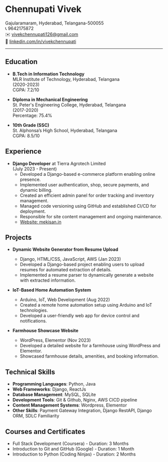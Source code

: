 # Chennupati Vivek

Gajularamaram, Hyderabad, Telangana-500055  
📞 9642175872  
✉️ [vivekchennupati126@gmail.com](mailto:vivekchennupati126@gmail.com)  
🔗 [linkedin.com/in/vivekchennupati](https://www.linkedin.com/in/vivekchennupati/)

---

## Education
- **B.Tech in Information Technology**  
  MLR Institute of Technology, Hyderabad, Telangana  
  (2020-2023)  
  CGPA: 7.2/10

- **Diploma in Mechanical Engineering**  
  St. Peter's Engineering College, Hyderabad, Telangana  
  (2017-2020)  
  Percentage: 75.4%

- **10th Grade (SSC)**  
  St. Alphonsa’s High School, Hyderabad, Telangana  
  CGPA: 8.5/10

## Experience
- **Django Developer** at Tierra Agrotech Limited  
  (July 2023 - Present)  
  - Developed a Django-based e-commerce platform enabling online presence.
  - Implemented user authentication, shop, secure payments, and dynamic billing.
  - Created an efficient admin panel for order tracking and inventory management.
  - Managed code versioning using GitHub and established CI/CD for deployment.
  - Responsible for site content management and ongoing maintenance.
  - [Website: mekisan.in](https://mekisan.in)

## Projects
- **Dynamic Website Generator from Resume Upload**
  - Django, HTML/CSS, JavaScript, AWS (Jan 2023)
  - Developed a Django-based project enabling users to upload resumes for automated extraction of details.
  - Implemented a resume parser to dynamically generate a website with extracted information.

- **IoT-Based Home Automation System**
  - Arduino, IoT, Web Development (Aug 2022)
  - Created a remote home automation setup using Arduino and IoT technologies.
  - Developed a user-friendly web app for device control and notifications.

- **Farmhouse Showcase Website**
  - WordPress, Elementor (Nov 2023)
  - Developed a detailed website for a farmhouse using WordPress and Elementor.
  - Showcased farmhouse details, amenities, and booking information.

## Technical Skills
- **Programming Languages**: Python, Java
- **Web Frameworks**: Django, ReactJs
- **Database Management**: MySQL, SQLite
- **Development Tools**: Git & Github, Nginx, AWS CICD pipeline
- **Content Management Systems**: Wordpress, Elementor
- **Other Skills**: Payment Gateway Integration, Django RestAPI, Django ORM, SDLC Familiarity

## Courses and Certificates
- Full Stack Development (Coursera) - Duration: 3 Months
- Introduction to Git and GitHub (Google) - Duration: 1 Month
- Introduction to Python (Coding Ninjas) - Duration: 2 Months
